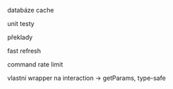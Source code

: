 databáze cache

unit testy

překlady

fast refresh

command rate limit

vlastní wrapper na interaction -> getParams, type-safe